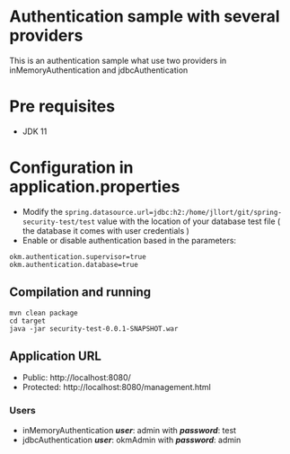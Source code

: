 # Authentication sample with several providers
This is an authentication sample what use two providers in inMemoryAuthentication and jdbcAuthentication

# Pre requisites
* JDK 11

# Configuration in application.properties
* Modify the `spring.datasource.url=jdbc:h2:/home/jllort/git/spring-security-test/test` value with the location of your database test file ( the database it comes with user credentials )
* Enable or disable authentication based in the parameters:
```
okm.authentication.supervisor=true
okm.authentication.database=true
```

## Compilation and running
```
mvn clean package
cd target
java -jar security-test-0.0.1-SNAPSHOT.war
```

## Application URL
* Public: http://localhost:8080/
* Protected:  http://localhost:8080/management.html

### Users
* inMemoryAuthentication ***user***: admin with ***password***: test
* jdbcAuthentication ***user***: okmAdmin with ***password***: admin



